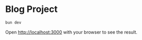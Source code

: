 # Blog Project

```bash
bun dev
```

Open [http://localhost:3000](http://localhost:3000) with your browser to see the result.
